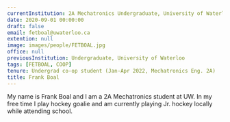 ```yaml
---
currentInstitution: 2A Mechatronics Undergraduate, University of Waterloo
date: 2020-09-01 00:00:00
draft: false
email: fetboal@uwaterloo.ca
extention: null
image: images/people/FETBOAL.jpg
office: null
previousInstitution: Undergraduate, University of Waterloo
tags: [FETBOAL, COOP]
tenure: Undergrad co-op student (Jan-Apr 2022, Mechatronics Eng. 2A)
title: Frank Boal
---
```

My name is Frank Boal and I am a 2A Mechatronics student at UW. In my free time I play hockey goalie and am currently playing Jr. hockey locally while attending school.  
